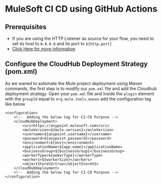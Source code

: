 # MuleSoft CI CD using GitHub Actions

## Prerequisites
- If you are using the HTTP Listener as source for your flow, you need to set its host to `0.0.0.0` and its port to `${http.port}`
- [Click Here for more information](https://docs.mulesoft.com/mule-runtime/4.4/deploy-to-cloudhub)

## Configure the CloudHub Deployment Strategy (pom.xml)

As we waned to automate the Mule project deployment using Maven commands, the first step is to modify our `pom.xml` file and add the Cloudhub deployment strategy. Open your `pom.xml` file and inside the `plugin` element with the `groupId` equal to `org.mule.tools.maven` add the configuration tag like below

```
<configuration>
	<!--  Adding the below tag for CI-CD Purpose -->
	<cloudHubDeployment>
		<uri>https://anypoint.mulesoft.com</uri>
		<muleVersion>${mule.version}</muleVersion>
		<username>${anypoint.username}</username>
		<password>${anypoint.password}</password>
		<environment>${env}</environment>
		<applicationName>${app.name}</applicationName>
		<businessGroup>${businessGroup}</businessGroup>
		<workerType>${wokerType}</workerType>
		<workers>${workerSize}</workers>
		<objectStoreV2>true</objectStoreV2>
	</cloudHubDeployment>
	<!--  Adding the below tag for CI-CD Purpose -->
</configuration>
```
